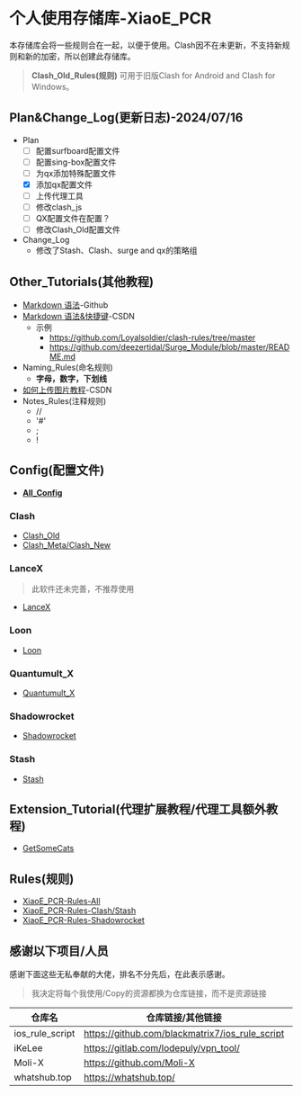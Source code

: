 # 个人使用存储库-XiaoE_PCR
本存储库会将一些规则合在一起，以便于使用。Clash因不在未更新，不支持新规则和新的加密，所以创建此存储库。
> **Clash_Old_Rules(规则)** 可用于旧版Clash for Android and Clash for Windows。

## Plan&Change_Log(更新日志)-2024/07/16
- Plan
  - [ ] 配置surfboard配置文件
  - [ ] 配置sing-box配置文件
  - [ ] 为qx添加特殊配置文件
  - [x] 添加qx配置文件
  - [ ] 上传代理工具
  - [ ] 修改clash_js
  - [ ] QX配置文件在配置？
  - [ ] 修改Clash_Old配置文件
- Change_Log
  - 修改了Stash、Clash、surge and qx的策略组

## Other_Tutorials(其他教程)
- [Markdown 语法](https://docs.github.com/zh/get-started/writing-on-github/getting-started-with-writing-and-formatting-on-github/basic-writing-and-formatting-syntax)-Github
- [Markdown 语法&快捷键](https://blog.csdn.net/github_38336924/article/details/82183088)-CSDN
  - 示例
    - https://github.com/Loyalsoldier/clash-rules/tree/master
    - https://github.com/deezertidal/Surge_Module/blob/master/README.md 
- Naming_Rules(命名规则)
  - **字母，数字，下划线**
- [如何上传图片教程](https://blog.csdn.net/Cassie_zkq/article/details/79968598)-CSDN
- Notes_Rules(注释规则)
  - //
  - '#'
  - ;
  - !

## Config(配置文件)
- **[All_Config](https://github.com/LaolunsiG/XiaoE_PCR/tree/main/Config_File)**
### Clash
- [Clash_Old](https://github.com/LaolunsiG/XiaoE_PCR/tree/main/Config_File/Clash)
- [Clash_Meta/Clash_New](https://github.com/LaolunsiG/XiaoE_PCR/tree/main/Config_File/Clash_Meta)
### LanceX
> 此软件还未完善，不推荐使用
- [LanceX](https://github.com/LaolunsiG/XiaoE_PCR/tree/main/Config_File/LanceX)
### Loon
- [Loon](https://github.com/LaolunsiG/XiaoE_PCR/tree/main/Config_File/Loon)
### Quantumult_X
- [Quantumult_X](https://github.com/LaolunsiG/XiaoE_PCR/tree/main/Config_File/Quantumult_X)
### Shadowrocket
- [Shadowrocket](https://github.com/LaolunsiG/XiaoE_PCR/tree/main/Config_File/Shadowrocket)
### Stash
- [Stash](https://github.com/LaolunsiG/XiaoE_PCR/tree/main/Config_File/Stash)


## Extension_Tutorial(代理扩展教程/代理工具额外教程)
- [GetSomeCats](https://github.com/getsomecat/GetSomeCats/tree/Surge)

## Rules(规则)
- [XiaoE_PCR-Rules-All](https://github.com/LaolunsiG/XiaoE_PCR/tree/main/rules)
- [XiaoE_PCR-Rules-Clash/Stash](https://github.com/LaolunsiG/XiaoE_PCR/tree/main/rules/Clash_Meta)
- [XiaoE_PCR-Rules-Shadowrocket](https://github.com/LaolunsiG/XiaoE_PCR/tree/main/rules/Shadowrocket)

## 感谢以下项目/人员
感谢下面这些无私奉献的大佬，排名不分先后，在此表示感谢。
> 我决定将每个我使用/Copy的资源都换为仓库链接，而不是资源链接

|仓库名|仓库链接/其他链接|Telegram频道|
|--|--|--|
|ios_rule_script|https://github.com/blackmatrix7/ios_rule_script||
|iKeLee|https://gitlab.com/lodepuly/vpn_tool/|https://t.me/iKeLee|
|Moli-X|https://github.com/Moli-X|https://t.me/QuantX|
|whatshub.top|https://whatshub.top/||

